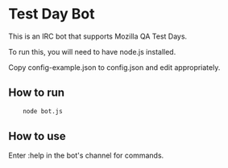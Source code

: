 # Test Day Bot

This is an IRC bot that supports Mozilla QA Test Days.

To run this, you will need to have node.js installed.

Copy config-example.json to config.json and edit appropriately.

## How to run

``` bash
    node bot.js
```

## How to use

Enter :help in the bot's channel for commands.
